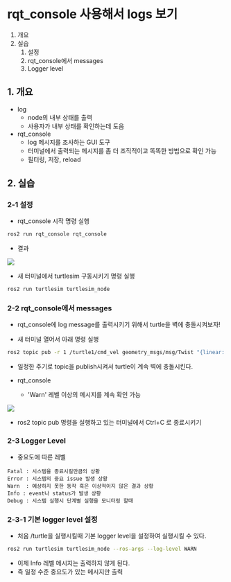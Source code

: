 # rqt_console 사용해서 logs 보기
1. 개요
2. 실습
   1. 설정
   2. rqt_console에서 messages
   3. Logger level

## 1. 개요
* log
  * node의 내부 상태를 출력
  * 사용자가 내부 상태를 확인하는데 도움
* rqt_console
  * log 메시지를 조사하는 GUI 도구
  * 터미널에서 출력되는 메시지를 좀 더 조직적이고 똑똑한 방법으로 확인 가능
  * 필터링, 저장, reload

## 2. 실습

### 2-1 설정
* rqt_console 시작 명령 실행
```bash
ros2 run rqt_console rqt_console
```

* 결과

![](https://docs.ros.org/en/foxy/_images/console.png)

* 새 터미널에서 turtlesim 구동시키기 명령 실행
```bash
ros2 run turtlesim turtlesim_node
```

### 2-2 rqt_console에서 messages
* rqt_console에 log message를 출력시키기 위해서 turtle을 벽에 충돌시켜보자!
  
* 새 터미널 열어서 아래 명령 실행
```bash
ros2 topic pub -r 1 /turtle1/cmd_vel geometry_msgs/msg/Twist "{linear: {x: 2.0, y: 0.0, z: 0.0}, angular: {x: 0.0,y: 0.0,z: 0.0}}"
```
  * 일정한 주기로 topic을 publish시켜서 turtle이 계속 벽에 충돌시킨다. 

* rqt_console
  * 'Warn' 레벨 이상의 메시지를 계속 확인 가능

![](https://docs.ros.org/en/foxy/_images/warn.png)


* ros2 topic pub 명령을 실행하고 있는 터미널에서 Ctrl+C 로 종료시키기
  
### 2-3 Logger Level
* 중요도에 따른 레벨
```
Fatal : 시스템을 종료시킬만큼의 상황
Error : 시스템의 중요 issue 발생 상황
Warn  : 예상하지 못한 동작 혹은 이상적이지 않은 결과 상황
Info : event나 status가 발생 상황
Debug : 시스템 실행시 단계별 실행을 모니터링 할때
```

### 2-3-1 기본 logger level 설정
* 처음 /turtle을 실행시킬때 기본 logger level을 설정하여 실행시킬 수 있다.

```bash
ros2 run turtlesim turtlesim_node --ros-args --log-level WARN
```
   * 이제 Info 레벨 메시지는 출력하지 않게 된다.
   * 즉 일정 수준 중요도가 있는 메시지만 출력

